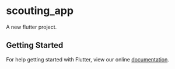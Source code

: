 # scouting_app

A new flutter project.

## Getting Started

For help getting started with Flutter, view our online
[documentation](http://flutter.io/).
